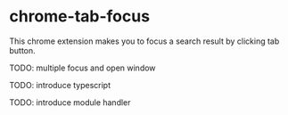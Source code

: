 # chrome-tab-focus

This chrome extension makes you to focus a search result by clicking tab button.

TODO: multiple focus and open window

TODO: introduce typescript

TODO: introduce module handler
